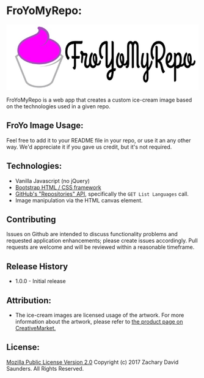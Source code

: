 # FroYoMyRepo:

![FroYoMyRepo](https://github.com/ZacharyDavidSaunders/FroYoMyRepo/blob/master/imgs/logo.jpg)

FroYoMyRepo is a web app that creates a custom ice-cream image based on the technologies used in a given repo.

## FroYo Image Usage:
Feel free to add it to your README file in your repo, or use it an any other way. We'd appreciate it if you gave us credit, but it's not required.

## Technologies:
* Vanilla Javascript (no jQuery)
* [Bootstrap HTML / CSS framework](http://getbootstrap.com)
* [GitHub's "Repositories" API](https://developer.github.com/v3/repos/#list-languages), specifically the `GET List Languages` call.
* Image manipulation via the HTML canvas element.

## Contributing
Issues on Github are intended to discuss functionality problems and requested application enhancements; please create issues accordingly. Pull requests are welcome and will be reviewed within a reasonable timeframe.

## Release History
* 1.0.0 - Initial release

## Attribution:
* The ice-cream images are licensed usage of the artwork. For more information about the artwork, please refer to [the product page on CreativeMarket.](https://creativemarket.com/PolpoDesign/1250445-Ice-Cream-clipart)

## License:
[Mozilla Public License Version 2.0](https://github.com/ZacharyDavidSaunders/FroYoMyRepo/License)
Copyright (c) 2017 Zachary David Saunders. All Rights Reserved.
